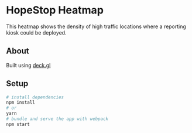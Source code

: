 # HopeStop Heatmap

This heatmap shows the density of high traffic locations where a reporting kiosk could be deployed.

## About

Built using [deck.gl](http://deck.gl)


## Setup

```bash
# install dependencies
npm install
# or
yarn
# bundle and serve the app with webpack
npm start
```
